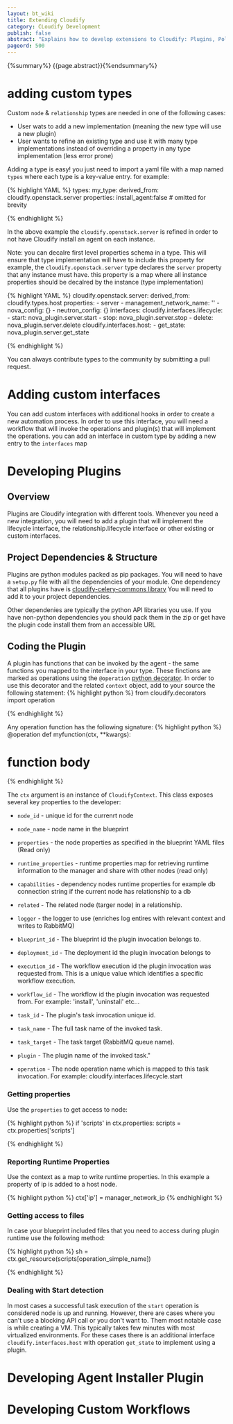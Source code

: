 ```yaml
---
layout: bt_wiki
title: Extending Cloudify
category: CLoudify Development
publish: false
abstract: "Explains how to develop extensions to Cloudify: Plugins, Policies, Workflows"
pageord: 500
--- 
```

{%summary%} {{page.abstract}}{%endsummary%}

# adding custom types
Custom `node` & `relationship` types are needed in one of the following cases:
* User wats to add a new implementation (meaning the new type will use a new plugin)
* User wants to refine an existing type and use it with many type implementations instead of overriding a property in any type implementation (less error prone)

Adding a type is easy! you just need to import a yaml file with a map named `types` where each type is a key-value entry. for example:

{% highlight YAML %}
types:
    my_type:
        derived_from: cloudify.openstack.server
        properties:
            install_agent:false
        # omitted for brevity

{% endhighlight %}

In the above example the `cloudify.openstack.server` is refined in order to not have Cloudify install an agent on each instance.

Note: you can decalre first level properties schema in a type. This will ensure that type implementation will have to include this property
for example, the `cloudify.openstack.server` type declares the `server` property that any instance must have. this property is a map where all instance properties should be decalred by the instance (type implementation)


{% highlight YAML %}
cloudify.openstack.server:
        derived_from: cloudify.types.host
        properties:
            - server
            - management_network_name: ''
            - nova_config: {}
            - neutron_config: {}
        interfaces:
            cloudify.interfaces.lifecycle:
                - start: nova_plugin.server.start
                - stop: nova_plugin.server.stop
                - delete: nova_plugin.server.delete
            cloudify.interfaces.host:
                - get_state: nova_plugin.server.get_state

{% endhighlight %}


You can always contribute types to the community by submitting a pull request.

# Adding custom interfaces
You can add custom interfaces with additional hooks in order to create a new automation process. In order to use this interface, you will need a workflow that will invoke the operations and plugin(s) that will implement the operations.
you can add an interface in custom type by adding a new entry to the `interfaces` map

# Developing Plugins

## Overview

Plugins are Cloudify integration with different tools. Whenever you need a new integration, you will need to add a plugin that will implement the lifecycle interface, the relationship.lifecycle interface or other existing or custom interfaces. 

## Project Dependencies & Structure

Plugins are python modules packed as pip packages. You will need to have a `setup.py` file with all the dependencies of your module. 
One dependency that all plugins have is [cloudify-celery-commons library](https://github.com/CloudifySource/cosmo-celery-common/archive/develop.zip) You will need to add it to your project dependencies.

Other dependenies are typically the python API libraries you use. If you have non-python dependencies you should pack them in the zip or get have the plugin code install them from an accessible URL

## Coding the Plugin
A plugin has functions that can be invoked by the agent - the same functions you mapped to the interface in your type. These finctions are marked as operations using the `@operation` [python decorator](https://wiki.python.org/moin/PythonDecorators). In order to use this decorator and the related `context` object, add to your source the following statement: 
{% highlight python %}
from cloudify.decorators import operation

{% endhighlight %}

Any operation function has the following signature:
{% highlight python %}
@operation
def myfunction(ctx, **kwargs):
# function body

{% endhighlight %}

The `ctx` argument is an instance of `CloudifyContext`. This class exposes several key properties to the developer:

* `node_id` - unique id for the currenrt node
* `node_name` - node name in the blueprint
* `properties` - the node properties as specified in the blueprint YAML files (Read only)
* `runtime_properties` - runtime properties map for retrieving runtime information to the manager and share with other nodes (read only)

* `capabilities` -  dependency nodes runtime properties for example db connection string if the current node has relationship to a db

* `related` - The related node (targer node) in a relationship.
* `logger` - the logger to use (enriches log entires with relevant context and writes to RabbitMQ)
* `blueprint_id` - The blueprint id the plugin invocation belongs to.
* `deployment_id` - The deployment id the plugin invocation belongs to
* `execution_id` -  The workflow execution id the plugin invocation was requested from.
  This is a unique value which identifies a specific workflow execution.
 * `workflow_id` - The workflow id the plugin invocation was requested from.
        For example:
            'install', 'uninstall' etc...
* `task_id` - The plugin's task invocation unique id.
* `task_name` - The full task name of the invoked task.
* `task_target` - The task target (RabbitMQ queue name).
* `plugin` - The plugin name of the invoked task."
* `operation` - The node operation name which is mapped to this task invocation.
        For example: cloudify.interfaces.lifecycle.start
        
### Getting properties
Use the `properties` to get access to node:

{% highlight python %}
if 'scripts' in ctx.properties:
    scripts = ctx.properties['scripts']
        
{% endhighlight %}

### Reporting Runtime Properties
Use the context as a map to write runtime properties.
In this example a property of ip is added to a host node.

{% highlight python %}
ctx['ip'] = manager_network_ip
{% endhighlight %}

### Getting access to files
In case your blueprint included files that you need to access during plugin runtime use the following method:

{% highlight python %}
sh = ctx.get_resource(scripts[operation_simple_name])
        
{% endhighlight %}

### Dealing with Start detection
In most cases a successful task execution of the `start` operation is considered node is up and running. However, there are cases where you can't use a blocking API call or you don't want to. Them most notable case is while creating a VM. This typically takes few minutes with most virtualized environments. For these cases there is an additional interface `cloudify.interfaces.host` with operation `get_state` to implement using a plugin. 



# Developing Agent Installer Plugin


<!--# Integrating External Monitoring Systems
## Nagios
## Statsd / Collectd 
## Ganglia
## Logstash

# Developing Custom Policies-->

# Developing Custom Workflows

